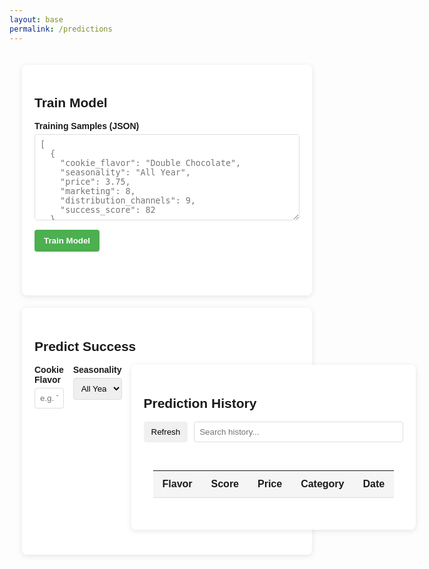 ```yaml
---
layout: base
permalink: /predictions
---
```

<div class="cookie-prediction-container">
  <!-- Training Section -->
  <div class="section-card">
    <h2>Train Model</h2>
    <div class="form-group">
      <label>Training Samples (JSON)</label>
      <textarea id="training-data" rows="8" placeholder='[
  {
    "cookie_flavor": "Double Chocolate",
    "seasonality": "All Year",
    "price": 3.75,
    "marketing": 8,
    "distribution_channels": 9,
    "success_score": 82
  },
  {
    "cookie_flavor": "Pumpkin Spice",
    "seasonality": "Fall",
    "price": 4.25,
    "marketing": 7,
    "distribution_channels": 8,
    "success_score": 78
  }
]'></textarea>
    </div>
    <button id="train-model" class="primary-btn">Train Model</button>
    <div id="training-results" class="results-container"></div>
  </div>

  <!-- Prediction Section -->
  <div class="section-card">
    <h2>Predict Success</h2>
    <div class="form-row">
      <div class="form-group">
        <label>Cookie Flavor</label>
        <input type="text" id="cookie-flavor" placeholder="e.g. Triple Chocolate">
      </div>
      <div class="form-group">
        <label>Seasonality</label>
        <select id="seasonality">
          <option value="All Year">All Year</option>
          <option value="Winter">Winter</option>
          <option value="Spring">Spring</option>
          <option value="Summer">Summer</option>
          <option value="Fall">Fall</option>
          <option value="Holiday">Holiday</option>
          <option value="Seasonal">Holiday</option> # Ill have to test this later

        </select>
      </div>
    </div>
    <div class="form-row">
      <div class="form-group">
        <label>Price ($)</label>
        <input type="number" id="price" step="0.01" min="0" placeholder="3.99">
      </div>
      <div class="form-group">
        <label>Marketing (1-10)</label>
        <input type="number" id="marketing" min="1" max="10" placeholder="7">
      </div>
      <div class="form-group">
        <label>Distribution (1-10)</label>
        <input type="number" id="distribution" min="1" max="10" placeholder="8">
      </div>
    </div>
    <button id="predict-success" class="primary-btn">Predict Success</button>
    <div id="prediction-results" class="results-container"></div>
  </div>

  <!-- History Section -->
  <div class="section-card">
    <h2>Prediction History</h2>
    <div class="history-controls">
      <button id="refresh-history" class="secondary-btn">Refresh</button>
      <input type="text" id="history-search" placeholder="Search history...">
    </div>
    <div id="history-results" class="results-container">
      <table>
        <thead>
          <tr>
            <th>Flavor</th>
            <th>Score</th>
            <th>Price</th>
            <th>Category</th>
            <th>Date</th>
          </tr>
        </thead>
        <tbody id="history-table-body">
          <!-- Filled dynamically -->
        </tbody>
      </table>
    </div>
  </div>
</div>

<script type="module">
  import { pythonURI, fetchOptions } from '{{site.baseurl}}/assets/js/api/config.js';

  document.addEventListener('DOMContentLoaded', function() {
    const API_BASE = pythonURI + '/api';
    
    // Training Functionality
    document.getElementById('train-model').addEventListener('click', async function() {
      const trainingData = document.getElementById('training-data').value;
      const resultsDiv = document.getElementById('training-results');
      
      try {
        const data = JSON.parse(trainingData);
        resultsDiv.innerHTML = '<p class="loading">Training model...</p>';
        
        const response = await fetch(`${API_BASE}/train`, {
          ...fetchOptions,
          method: 'POST',
          body: JSON.stringify({ samples: data })
        });
        
        const result = await response.json();
        
        if (response.ok) {
          resultsDiv.innerHTML = `
            <div class="success-message">
              <h3>Model Trained Successfully</h3>
              <p>Samples used: ${result.samples_used}</p>
              <p>Accuracy (R²): ${result.r2_score?.toFixed(4) || 'N/A'}</p>
              <p>Average Error: ±${result.mae?.toFixed(2) || 'N/A'} points</p>
              <div class="feature-importance">
                <h4>What Matters Most:</h4>
                <ul>
                  ${Object.entries(result.feature_importance || {})
                    .map(([feature, score]) => `<li>${feature}: ${Math.round(score*100)}%</li>`)
                    .join('')}
                </ul>
              </div>
            </div>
          `;
        } else {
          throw new Error(result.message || 'Training failed');
        }
      } catch (error) {
        resultsDiv.innerHTML = `
          <div class="error-message">
            <h3>Training Error</h3>
            <p>${error.message}</p>
            ${error.message.includes('JSON') ? '<p>Please check your JSON format</p>' : ''}
          </div>
        `;
      }
    });

    // Enhanced Insight Rendering with Fallbacks
    function renderInsights(insights, result) {
      if (!insights) {
        return `
          <div class="error-message">
            <h4>Data Loading Issue</h4>
            <p>No insights data was received from the server.</p>
            <p>Possible causes:</p>
            <ul>
              <li>Model not properly trained</li>
              <li>Insufficient historical data</li>
              <li>Backend API issue</li>
            </ul>
          </div>
        `;
      }

      // Safe data access with fallbacks
      const safeGet = (obj, ...path) => {
        return path.reduce((acc, key) => (acc && acc[key] !== undefined ? acc[key] : null), obj);
      };

      const scoreAnalysis = {
        label: safeGet(insights, 'score_analysis', 'label'),
        range: safeGet(insights, 'score_analysis', 'range'),
        description: safeGet(insights, 'score_analysis', 'description'),
        risk_level: safeGet(insights, 'score_analysis', 'risk_level') || 0
      };

      const priceAnalysis = {
        current_price: safeGet(insights, 'price_analysis', 'current_price'),
        category_average: safeGet(insights, 'price_analysis', 'category_average'),
        position: safeGet(insights, 'price_analysis', 'position'),
        advice: safeGet(insights, 'price_analysis', 'advice'),
        price_range: {
          min: safeGet(insights, 'price_analysis', 'price_range', 'min'),
          max: safeGet(insights, 'price_analysis', 'price_range', 'max')
        }
      };

      const marketingAnalysis = {
        current: safeGet(insights, 'marketing_analysis', 'current'),
        average_successful: safeGet(insights, 'marketing_analysis', 'average_successful'),
        rating: safeGet(insights, 'marketing_analysis', 'rating'),
        advice: safeGet(insights, 'marketing_analysis', 'advice'),
        effective_range: {
          min: safeGet(insights, 'marketing_analysis', 'effective_range', 'min'),
          max: safeGet(insights, 'marketing_analysis', 'effective_range', 'max')
        }
      };

      const seasonalityAnalysis = {
        match: safeGet(insights, 'seasonality_analysis', 'match'),
        current_season: safeGet(insights, 'seasonality_analysis', 'current_season'),
        recommended_season: safeGet(insights, 'seasonality_analysis', 'recommended_season'),
        message: safeGet(insights, 'seasonality_analysis', 'message'),
        impact: safeGet(insights, 'seasonality_analysis', 'impact')
      };

      const successProbability = {
        range: safeGet(insights, 'success_probability', 'range'),
        confidence: safeGet(insights, 'success_probability', 'confidence')
      };

      const recommendations = safeGet(insights, 'recommendations') || [];

      // Calculate price position for visualization
      const calculatePricePosition = () => {
        if (!priceAnalysis.price_range || !priceAnalysis.current_price) return 50;
        const range = priceAnalysis.price_range.max - priceAnalysis.price_range.min;
        return ((priceAnalysis.current_price - priceAnalysis.price_range.min) / range) * 100;
      };

      return `
        <div class="insights-container">
          <!-- Score Analysis -->
          <div class="insight-card score-analysis">
            <h4>Success Potential</h4>
            ${scoreAnalysis.label ? `
              <div class="score-visualization">
                <div class="gauge-container">
                  <div class="gauge-labels">
                    <span>0</span>
                    <span>50</span>
                    <span>100</span>
                  </div>
                  <div class="gauge-track">
                    <div class="gauge-fill" style="width: ${result?.score || 0}%"></div>
                  </div>
                </div>
                <div class="score-details">
                  <h3>${scoreAnalysis.label} (${result?.score?.toFixed(100) || 'N/A'})</h3>
                  <p>${scoreAnalysis.description}</p>
                  ${scoreAnalysis.distribution_analysis ? `
                    <div class="distribution-analysis">
                      <h4>Distribution Analysis</h4>
                      <div class="distribution-meter">
                        <div class="meter-fill" 
                            style="width: ${((scoreAnalysis.distribution_score || 0) / 10) * 100}%"></div>
                        <span>${scoreAnalysis.distribution_score || 0}/10</span>
                      </div>
                      <p>${scoreAnalysis.distribution_analysis}</p>
                    </div>
                  ` : ''}
                </div>
              </div>
            ` : '<p class="no-data">No score analysis available</p>'}
          </div>
          
          <!-- Price Analysis -->
          <div class="insight-card price-analysis">
            <h4>Price Positioning</h4>
            ${priceAnalysis.current_price ? `
              <div class="price-comparison">
                <div class="price-bar">
                  <div class="current-price-marker" style="left: ${calculatePricePosition()}%">
                    $${priceAnalysis.current_price.toFixed(2)}
                  </div>
                  <div class="range-labels">
                    <span>$${(priceAnalysis.price_range.min || 0).toFixed(2)}</span>
                    <span>Avg: $${(priceAnalysis.category_average || 0).toFixed(2)}</span>
                    <span>$${(priceAnalysis.price_range.max || 0).toFixed(2)}</span>
                  </div>
                </div>
              </div>
              <p><strong>${priceAnalysis.position || 'N/A'}</strong>: ${priceAnalysis.advice || ''}</p>
            ` : '<p class="no-data">No price analysis available</p>'}
          </div>
          <!-- NEW Distribution Analysis Card -->
          ${renderDistributionAnalysis(insights.distribution_analysis)}
          <!-- Marketing Analysis -->
          <div class="insight-card marketing-analysis">
            <h4>Marketing Effectiveness</h4>
            ${marketingAnalysis.current ? `
              <div class="marketing-meter">
                <div class="meter-fill" style="width: ${(marketingAnalysis.current / 10) * 100}%"></div>
                <span>${marketingAnalysis.current}/10 (Avg: ${marketingAnalysis.average_successful?.toFixed(1) || 'N/A'})</span>
              </div>
              <p><strong>${marketingAnalysis.rating || 'N/A'}</strong>: ${marketingAnalysis.advice || ''}</p>
              <p>Effective range: ${marketingAnalysis.effective_range?.min || 'N/A'}-${marketingAnalysis.effective_range?.max || 'N/A'}/10</p>
            ` : '<p class="no-data">No marketing data available</p>'}
          </div>
          
          <!-- Seasonality Analysis -->
          <div class="insight-card seasonality-analysis ${seasonalityAnalysis.match ? 'match' : 'mismatch'}">
            <h4>Seasonal Timing</h4>
            ${seasonalityAnalysis.message ? `
              <p>${seasonalityAnalysis.message}</p>
              <p>Current: ${seasonalityAnalysis.current_season || 'N/A'}</p>
              <p>Recommended: ${seasonalityAnalysis.recommended_season || 'N/A'}</p>
              <p class="impact">${seasonalityAnalysis.impact || ''}</p>
            ` : '<p class="no-data">No seasonality data available</p>'}
          </div>
          
          <!-- Recommendations -->
          <div class="insight-card recommendations">
            <h4>Actionable Recommendations</h4>
            ${recommendations.length ? `
              <ul>
                ${recommendations.map(r => `<li>${r}</li>`).join('')}
              </ul>
            ` : '<p class="no-data">No recommendations available</p>'}
          </div>
        </div>
      `;
    }

    function renderDistributionAnalysis(distAnalysis) {
      if (!distAnalysis) return '<div class="no-data">No distribution data</div>';

      return `
        <div class="insight-card distribution-analysis">
          <h4>Distribution Channels</h4>
          
          <div class="distribution-header">
            <div class="distribution-score">
              <span class="score">${distAnalysis.score}/10</span>
              <span class="rating">${distAnalysis.rating}</span>
            </div>
            <div class="distribution-meter">
              <div class="meter-fill" style="width: ${distAnalysis.score * 10}%"></div>
            </div>
          </div>
          
          <p class="distribution-description">${distAnalysis.description}</p>
          
          <div class="channel-details">
            <h5>Current Channel Status:</h5>
            <ul class="channel-list">
              ${distAnalysis.channel_analysis.map(item => `<li>${item}</li>`).join('')}
            </ul>
          </div>
          
          <div class="distribution-recommendations">
            <h5>Recommendations:</h5>
            <ul class="recommendation-list">
              ${distAnalysis.recommendations.map(item => `<li>${item}</li>`).join('')}
            </ul>
          </div>
        </div>
      `;
    }
    // Prediction Functionality with Debugging
    document.getElementById('predict-success').addEventListener('click', async function() {
      const flavor = document.getElementById('cookie-flavor').value;
      const seasonality = document.getElementById('seasonality').value;
      const price = parseFloat(document.getElementById('price').value);
      const marketing = parseInt(document.getElementById('marketing').value);
      const distribution = parseInt(document.getElementById('distribution').value);
      const resultsDiv = document.getElementById('prediction-results');
      
      if (!flavor || isNaN(price) || isNaN(marketing) || isNaN(distribution)) {
        resultsDiv.innerHTML = '<div class="error-message">Please fill all fields with valid values</div>';
        return;
      }
      
      try {
        resultsDiv.innerHTML = '<p class="loading">Making prediction...</p>';
        
        const response = await fetch(`${API_BASE}/predict`, {
          ...fetchOptions,
          method: 'POST',
          body: JSON.stringify({
            cookie_flavor: flavor,
            seasonality: seasonality,
            price: price,
            marketing: marketing,
            distribution_channels: distribution
          })
        });
        
        const result = await response.json();
        console.log("API Response:", result);  // Debugging line
        
        if (response.ok) {
          const successClass = result.is_success ? 'success' : 'warning';
          resultsDiv.innerHTML = `
            <div class="prediction-result ${successClass}">
              <div class="score-display">
                <span class="score-value">${result.score?.toFixed(1) || 'N/A'}</span>
                <span class="score-label">Success Score</span>
                <span class="probability">${result.insights?.success_probability?.range || ''}</span>
              </div>
              <div class="prediction-details">
                <h3>${result.is_success ? '👍 Launch Recommended' : '👎 Needs Improvement'}</h3>
                <p class="category">${result.category || 'N/A'} • ${result.insights?.score_analysis?.label || ''}</p>
                ${renderInsights(result.insights, result)}
              </div>
            </div>
          `;
          loadHistory();
        } else {
          throw new Error(result.message || 'Prediction failed');
        }
      } catch (error) {
        console.error("Prediction error:", error);  // Debugging line
        resultsDiv.innerHTML = `
          <div class="error-message">
            <h3>Prediction Error</h3>
            <p>${error.message}</p>
            ${error.message.includes('trained') ? '<p>Please train the model first</p>' : ''}
          </div>
        `;
      }
    });

    // History Functionality
    async function loadHistory(searchTerm = '') {
      const tableBody = document.getElementById('history-table-body');
      tableBody.innerHTML = '<tr><td colspan="5" class="loading">Loading history...</td></tr>';
      
      try {
        const response = await fetch(`${API_BASE}/history`, {
          ...fetchOptions,
          method: 'GET'
        });
        const history = await response.json();
        console.log("History data:", history);  // Debugging line
        
        if (response.ok) {
          let filtered = Array.isArray(history) ? history : [];
          if (searchTerm) {
            const term = searchTerm.toLowerCase();
            filtered = filtered.filter(item => 
              (item.cookie_flavor?.toLowerCase().includes(term) || false) ||
              (item.product_category?.toLowerCase().includes(term) || false) ||
              (item.price?.toString().includes(term) || false) ||
              (item.success_score?.toString().includes(term) || false)
            );
          }
          
          tableBody.innerHTML = filtered.length > 0 
            ? filtered.map(item => `
                <tr class="${item.predicted_success ? 'success-row' : 'warning-row'}">
                  <td>${item.cookie_flavor || 'N/A'}</td>
                  <td>${item.success_score?.toFixed(1) || 'N/A'}</td>
                  <td>$${item.price?.toFixed(2) || 'N/A'}</td>
                  <td>${item.product_category || 'N/A'}</td>
                  <td>${item.date_created ? new Date(item.date_created).toLocaleString() : 'N/A'}</td>
                </tr>
              `).join('')
            : '<tr><td colspan="5">No matching predictions found</td></tr>';
        } else {
          throw new Error(history.message || 'Failed to load history');
        }
      } catch (error) {
        console.error("History load error:", error);  // Debugging line
        tableBody.innerHTML = `<tr><td colspan="5" class="error">Error loading history: ${error.message}</td></tr>`;
      }
    }

    document.getElementById('refresh-history').addEventListener('click', () => loadHistory());
    document.getElementById('history-search').addEventListener('input', (e) => loadHistory(e.target.value));
    
    // Initial load
    loadHistory();
  });
</script>

<style>
.cookie-prediction-container {
  max-width: 1200px;
  margin: 0 auto;
  padding: 20px;
  font-family: Arial, sans-serif;
}

.section-card {
  background: white;
  border-radius: 8px;
  box-shadow: 0 2px 10px rgba(0,0,0,0.1);
  padding: 20px;
  margin-bottom: 20px;
}

.form-group {
  margin-bottom: 15px;
}

.form-group label {
  display: block;
  margin-bottom: 5px;
  font-weight: bold;
}

.form-group input,
.form-group select,
.form-group textarea {
  width: 100%;
  padding: 8px;
  border: 1px solid #ddd;
  border-radius: 4px;
}

.form-row {
  display: flex;
  gap: 15px;
}

.form-row .form-group {
  flex: 1;
}

.primary-btn {
  background: #4CAF50;
  color: white;
  border: none;
  padding: 10px 15px;
  border-radius: 4px;
  cursor: pointer;
  font-weight: bold;
}

.secondary-btn {
  background: #f0f0f0;
  border: none;
  padding: 8px 12px;
  border-radius: 4px;
  cursor: pointer;
}

.results-container {
  margin-top: 20px;
  padding: 15px;
  border-radius: 4px;
}

.loading {
  color: #666;
  font-style: italic;
}

.success-message {
  background: #e8f5e9;
  padding: 15px;
  border-left: 4px solid #4CAF50;
}

.error-message {
  background: #ffebee;
  padding: 15px;
  border-left: 4px solid #f44336;
}

.prediction-result {
  display: flex;
  flex-direction: column;
  gap: 20px;
  padding: 15px;
}

.prediction-result.success {
  background: #e8f5e9;
  border-left: 4px solid #4CAF50;
}

.prediction-result.warning {
  background: #fff8e1;
  border-left: 4px solid #ffc107;
}

.score-display {
  text-align: center;
}

.score-value {
  font-size: 2.5rem;
  font-weight: bold;
  display: block;
}

.score-label {
  font-size: 0.9rem;
  color: #666;
}

.probability {
  display: block;
  font-size: 0.9rem;
  color: #666;
}

.category {
  font-size: 0.9rem;
  color: #666;
  margin-top: -10px;
  font-style: italic;
}

/* Insights Styles */
.insights-container {
  display: grid;
  grid-template-columns: repeat(auto-fit, minmax(300px, 1fr));
  gap: 20px;
  margin-top: 20px;
}

.insight-card {
  background: white;
  border-radius: 8px;
  padding: 15px;
  box-shadow: 0 2px 5px rgba(0,0,0,0.05);
}

.insight-card h4 {
  margin-top: 0;
  color: #333;
  border-bottom: 1px solid #eee;
  padding-bottom: 8px;
}

.gauge, .marketing-meter {
  height: 20px;
  background: #f0f0f0;
  border-radius: 10px;
  margin: 10px 0;
  position: relative;
}

.gauge-fill {
  height: 100%;
  background: linear-gradient(to right, #4CAF50, #FFC107);
  border-radius: 10px;
}

.meter-fill {
  height: 100%;
  background: linear-gradient(to right, #2196F3, #9C27B0);
  border-radius: 10px;
}

.price-comparison {
  margin: 15px 0;
}

.price-bar {
  height: 30px;
  background: linear-gradient(to right, #8BC34A, #FFC107, #F44336);
  border-radius: 4px;
  position: relative;
}

.current-price-marker {
  position: absolute;
  top: -25px;
  transform: translateX(-50%);
  background: #333;
  color: white;
  padding: 2px 6px;
  border-radius: 4px;
  font-size: 12px;
}

.range-labels {
  display: flex;
  justify-content: space-between;
  margin-top: 5px;
  font-size: 12px;
  color: #666;
}

.seasonality-analysis.match {
  border-left: 4px solid #4CAF50;
}

.seasonality-analysis.mismatch {
  border-left: 4px solid #FFC107;
}

.impact {
  font-weight: bold;
  margin-top: 8px;
}

.no-data {
  color: #666;
  font-style: italic;
}

/* History Table Styles */
table {
  width: 100%;
  border-collapse: collapse;
  margin-top: 10px;
}

th, td {
  padding: 12px 15px;
  text-align: left;
  border-bottom: 1px solid #ddd;
}

th {
  background: #f5f5f5;
  font-weight: bold;
}

.success-row {
  background-color: #e8f5e9;
}

.warning-row {
  background-color: #fff8e1;
}

.history-controls {
  display: flex;
  gap: 10px;
  margin-bottom: 15px;
}

.history-controls input {
  flex: 1;
  padding: 8px;
  border: 1px solid #ddd;
  border-radius: 4px;
}
/* Updated Gauge Styles */
.score-visualization {
  display: flex;
  gap: 20px;
  align-items: center;
}

.gauge-container {
  flex: 1;
  max-width: 200px;
}

.gauge-track {
  height: 20px;
  background: #f0f0f0;
  border-radius: 10px;
  position: relative;
  overflow: hidden;
}

.gauge-fill {
  height: 100%;
  background: linear-gradient(to right, #f44336, #FFC107, #4CAF50);
  border-radius: 10px;
  transition: width 0.5s ease;
}

.gauge-labels {
  display: flex;
  justify-content: space-between;
  font-size: 12px;
  color: #666;
  margin-bottom: 5px;
}

.score-details {
  flex: 2;
}

.distribution-analysis {
  margin-top: 15px;
  padding-top: 15px;
  border-top: 1px solid #eee;
}

.distribution-meter {
  height: 15px;
  background: #f0f0f0;
  border-radius: 7px;
  margin: 8px 0;
  position: relative;
  overflow: hidden;
}

.distribution-meter .meter-fill {
  height: 100%;
  background: linear-gradient(to right, #2196F3, #3F51B5);
  border-radius: 7px;
}

.distribution-meter span {
  position: absolute;
  left: 50%;
  top: 50%;
  transform: translate(-50%, -50%);
  color: white;
  font-size: 10px;
  font-weight: bold;
  text-shadow: 0 1px 1px rgba(0,0,0,0.3);
}
/* Distribution Analysis Card */
.insight-card.distribution-analysis {
  border-left: 4px solid #3F51B5;
  background: white;
}

.distribution-header {
  display: flex;
  align-items: center;
  gap: 15px;
  margin: 15px 0;
}

.distribution-score {
  display: flex;
  flex-direction: column;
  min-width: 80px;
}

.distribution-score .score {
  font-size: 1.8rem;
  font-weight: bold;
  color: #3F51B5;
  line-height: 1;
}

.distribution-score .rating {
  font-size: 0.9rem;
  color: #666;
}

.distribution-meter {
  flex-grow: 1;
  height: 20px;
  background: #f0f0f0;
  border-radius: 10px;
  overflow: hidden;
}

.distribution-meter .meter-fill {
  height: 100%;
  background: linear-gradient(to right, #2196F3, #3F51B5);
  transition: width 0.5s ease;
}

.distribution-description {
  color: #444;
  margin: 15px 0;
  line-height: 1.5;
}

.channel-details, .distribution-recommendations {
  margin-top: 15px;
  padding-top: 15px;
  border-top: 1px solid #eee;
}

.channel-details h5, .distribution-recommendations h5 {
  margin-top: 0;
  color: #333;
}

.channel-list, .recommendation-list {
  padding-left: 20px;
  margin: 10px 0;
}

.channel-list li {
  margin-bottom: 8px;
  color: #555;
  list-style-type: disc;
}

.recommendation-list li {
  margin-bottom: 8px;
  color: #3F51B5;
  font-weight: 500;
  list-style-type: circle;
}
</style>